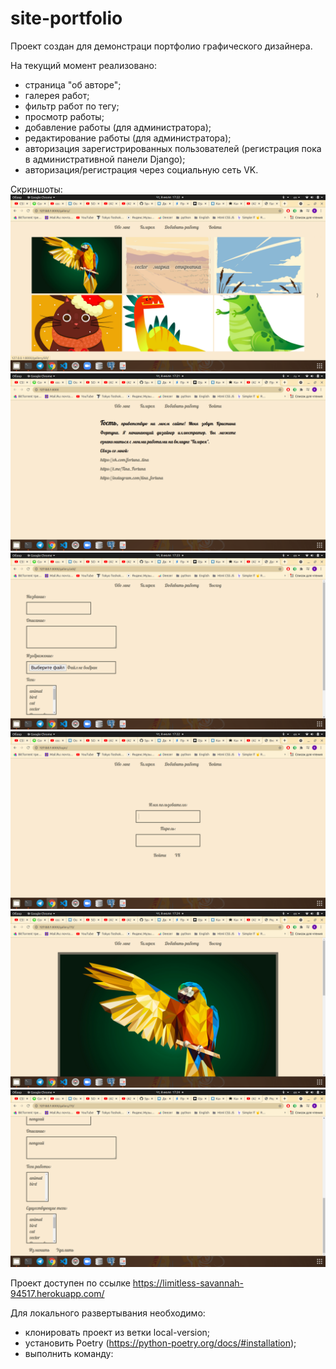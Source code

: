 # site-portfolio

Проект создан для демонстраци портфолио графического дизайнера.

На текущий момент реализовано:
- страница "об авторе";
- галерея работ;
- фильтр работ по тегу;
- просмотр работы;
- добавление работы (для администратора);
- редактирование работы (для администратора);
- авторизация зарегистрированных пользователей (регистрация пока в административной панели Django);
- авторизация/регистрация через социальную сеть VK.

Скриншоты:
![Image alt](screenshots/gallery.png "Страница галереи работ")
![Image alt](screenshots/about_me.png "Главная")
![Image alt](screenshots/add_paint.png "Страница добавления работы")
![Image alt](screenshots/auth.png "Страница входа")
![Image alt](screenshots/change_paint.png "Страница редактирования работы")
![Image alt](screenshots/change_paint2.png)

Проект доступен по ссылке https://limitless-savannah-94517.herokuapp.com/

Для локального развертывания необходимо:
- клонировать проект из ветки local-version;
- установить Poetry (https://python-poetry.org/docs/#installation);
- выполнить команду:
